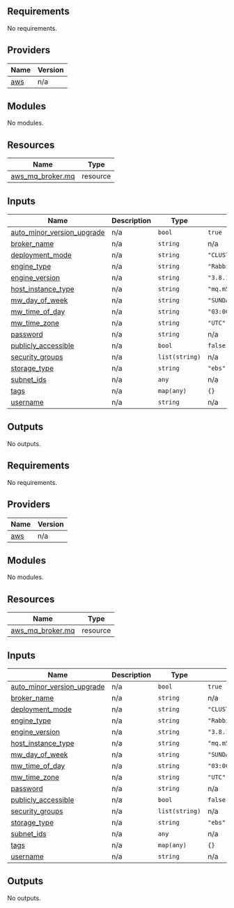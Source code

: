 <!-- BEGIN_TF_DOCS -->
## Requirements

No requirements.

## Providers

| Name | Version |
|------|---------|
| <a name="provider_aws"></a> [aws](#provider\_aws) | n/a |

## Modules

No modules.

## Resources

| Name | Type |
|------|------|
| [aws_mq_broker.mq](https://registry.terraform.io/providers/hashicorp/aws/latest/docs/resources/mq_broker) | resource |

## Inputs

| Name | Description | Type | Default | Required |
|------|-------------|------|---------|:--------:|
| <a name="input_auto_minor_version_upgrade"></a> [auto\_minor\_version\_upgrade](#input\_auto\_minor\_version\_upgrade) | n/a | `bool` | `true` | no |
| <a name="input_broker_name"></a> [broker\_name](#input\_broker\_name) | n/a | `string` | n/a | yes |
| <a name="input_deployment_mode"></a> [deployment\_mode](#input\_deployment\_mode) | n/a | `string` | `"CLUSTER_MULTI_AZ"` | no |
| <a name="input_engine_type"></a> [engine\_type](#input\_engine\_type) | n/a | `string` | `"RabbitMQ"` | no |
| <a name="input_engine_version"></a> [engine\_version](#input\_engine\_version) | n/a | `string` | `"3.8.11"` | no |
| <a name="input_host_instance_type"></a> [host\_instance\_type](#input\_host\_instance\_type) | n/a | `string` | `"mq.m5.large"` | no |
| <a name="input_mw_day_of_week"></a> [mw\_day\_of\_week](#input\_mw\_day\_of\_week) | n/a | `string` | `"SUNDAY"` | no |
| <a name="input_mw_time_of_day"></a> [mw\_time\_of\_day](#input\_mw\_time\_of\_day) | n/a | `string` | `"03:00"` | no |
| <a name="input_mw_time_zone"></a> [mw\_time\_zone](#input\_mw\_time\_zone) | n/a | `string` | `"UTC"` | no |
| <a name="input_password"></a> [password](#input\_password) | n/a | `string` | n/a | yes |
| <a name="input_publicly_accessible"></a> [publicly\_accessible](#input\_publicly\_accessible) | n/a | `bool` | `false` | no |
| <a name="input_security_groups"></a> [security\_groups](#input\_security\_groups) | n/a | `list(string)` | n/a | yes |
| <a name="input_storage_type"></a> [storage\_type](#input\_storage\_type) | n/a | `string` | `"ebs"` | no |
| <a name="input_subnet_ids"></a> [subnet\_ids](#input\_subnet\_ids) | n/a | `any` | n/a | yes |
| <a name="input_tags"></a> [tags](#input\_tags) | n/a | `map(any)` | `{}` | no |
| <a name="input_username"></a> [username](#input\_username) | n/a | `string` | n/a | yes |

## Outputs

No outputs.
<!-- END_TF_DOCS -->
<!-- BEGINNING OF PRE-COMMIT-TERRAFORM DOCS HOOK -->
## Requirements

No requirements.

## Providers

| Name | Version |
|------|---------|
| <a name="provider_aws"></a> [aws](#provider\_aws) | n/a |

## Modules

No modules.

## Resources

| Name | Type |
|------|------|
| [aws_mq_broker.mq](https://registry.terraform.io/providers/hashicorp/aws/latest/docs/resources/mq_broker) | resource |

## Inputs

| Name | Description | Type | Default | Required |
|------|-------------|------|---------|:--------:|
| <a name="input_auto_minor_version_upgrade"></a> [auto\_minor\_version\_upgrade](#input\_auto\_minor\_version\_upgrade) | n/a | `bool` | `true` | no |
| <a name="input_broker_name"></a> [broker\_name](#input\_broker\_name) | n/a | `string` | n/a | yes |
| <a name="input_deployment_mode"></a> [deployment\_mode](#input\_deployment\_mode) | n/a | `string` | `"CLUSTER_MULTI_AZ"` | no |
| <a name="input_engine_type"></a> [engine\_type](#input\_engine\_type) | n/a | `string` | `"RabbitMQ"` | no |
| <a name="input_engine_version"></a> [engine\_version](#input\_engine\_version) | n/a | `string` | `"3.8.11"` | no |
| <a name="input_host_instance_type"></a> [host\_instance\_type](#input\_host\_instance\_type) | n/a | `string` | `"mq.m5.large"` | no |
| <a name="input_mw_day_of_week"></a> [mw\_day\_of\_week](#input\_mw\_day\_of\_week) | n/a | `string` | `"SUNDAY"` | no |
| <a name="input_mw_time_of_day"></a> [mw\_time\_of\_day](#input\_mw\_time\_of\_day) | n/a | `string` | `"03:00"` | no |
| <a name="input_mw_time_zone"></a> [mw\_time\_zone](#input\_mw\_time\_zone) | n/a | `string` | `"UTC"` | no |
| <a name="input_password"></a> [password](#input\_password) | n/a | `string` | n/a | yes |
| <a name="input_publicly_accessible"></a> [publicly\_accessible](#input\_publicly\_accessible) | n/a | `bool` | `false` | no |
| <a name="input_security_groups"></a> [security\_groups](#input\_security\_groups) | n/a | `list(string)` | n/a | yes |
| <a name="input_storage_type"></a> [storage\_type](#input\_storage\_type) | n/a | `string` | `"ebs"` | no |
| <a name="input_subnet_ids"></a> [subnet\_ids](#input\_subnet\_ids) | n/a | `any` | n/a | yes |
| <a name="input_tags"></a> [tags](#input\_tags) | n/a | `map(any)` | `{}` | no |
| <a name="input_username"></a> [username](#input\_username) | n/a | `string` | n/a | yes |

## Outputs

No outputs.
<!-- END OF PRE-COMMIT-TERRAFORM DOCS HOOK -->
